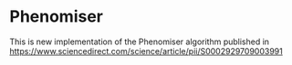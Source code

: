 # Phenomiser

This is new implementation of the Phenomiser algorithm published in https://www.sciencedirect.com/science/article/pii/S0002929709003991
